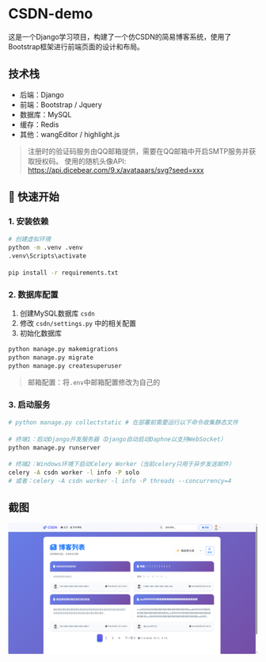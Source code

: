 # CSDN-demo
这是一个Django学习项目，构建了一个仿CSDN的简易博客系统，使用了Bootstrap框架进行前端页面的设计和布局。

## 技术栈
- 后端：Django
- 前端：Bootstrap / Jquery
- 数据库：MySQL
- 缓存：Redis
- 其他：wangEditor / highlight.js

> 注册时的验证码服务由QQ邮箱提供，需要在QQ邮箱中开启SMTP服务并获取授权码。
> 使用的随机头像API: https://api.dicebear.com/9.x/avataaars/svg?seed=xxx

## 🚀 快速开始
### 1. 安装依赖
```bash
# 创建虚拟环境
python -m .venv .venv
.venv\Scripts\activate

pip install -r requirements.txt
```

### 2. 数据库配置
1. 创建MySQL数据库 `csdn`
2. 修改 `csdn/settings.py` 中的相关配置
3. 初始化数据库
```bash
python manage.py makemigrations
python manage.py migrate
python manage.py createsuperuser
```
> 邮箱配置：将`.env`中邮箱配置修改为自己的

### 3. 启动服务
```bash
# python manage.py collectstatic # 在部署前需要运行以下命令收集静态文件

# 终端1：启动Django开发服务器（Django自动启动Daphne以支持WebSocket）
python manage.py runserver

# 终端2：Windows环境下启动Celery Worker（当前celery只用于异步发送邮件）
celery -A csdn worker -l info -P solo
# 或者：celery -A csdn worker -l info -P threads --concurrency=4
```

## 截图
![首页](static/img/image.png)
